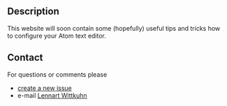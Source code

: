 ## Description

This website will soon contain some (hopefully) useful tips and tricks how to configure your Atom text editor.

## Contact

For questions or comments please

- [create a new issue](https://github.com/lnnrtwttkhn/.atom/issues/new)
- e-mail [Lennart Wittkuhn](mailto:wittkuhn@mpib-berlin.mpg.de)
